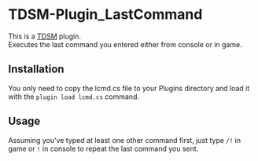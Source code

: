 # TDSM-Plugin_LastCommand
This is a [TDSM](https://github.com/DeathCradle/Terraria-s-Dedicated-Server-Mod) plugin.  
Executes the last command you entered either from console or in game.

## Installation
You only need to copy the lcmd.cs file to your Plugins directory and load it with the `plugin load lcmd.cs` command.

## Usage
Assuming you've typed at least one other command first, just type `/!` in game or `!` in console to repeat the last command you sent.
